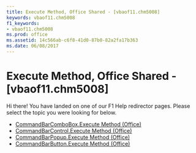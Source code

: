 ```yaml
---
title: Execute Method, Office Shared - [vbaof11.chm5008]
keywords: vbaof11.chm5008
f1_keywords:
- vbaof11.chm5008
ms.prod: office
ms.assetid: 14c566ab-c6f8-41d0-87b0-82a2fa17b363
ms.date: 06/08/2017
---
```



# Execute Method, Office Shared - [vbaof11.chm5008]

Hi there! You have landed on one of our F1 Help redirector pages. Please select the topic you were looking for below.

- [CommandBarComboBox.Execute Method (Office)](http://msdn.microsoft.com/library/13ec7924-2420-c0c0-750f-4dae8b8e1503%28Office.15%29.aspx)
- [CommandBarControl.Execute Method (Office)](http://msdn.microsoft.com/library/5b95846f-99c6-93b3-2167-6bd7acf5d508%28Office.15%29.aspx)
- [CommandBarPopup.Execute Method (Office)](http://msdn.microsoft.com/library/fedebe76-86f5-9c30-6e23-a20e0024bbf4%28Office.15%29.aspx)
- [CommandBarButton.Execute Method (Office)](http://msdn.microsoft.com/library/1cf36559-86ba-8a9c-ef81-ef72185dd21c%28Office.15%29.aspx)


